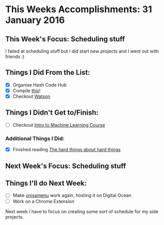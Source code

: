 # This Weeks Accomplishments: 31 January 2016

## This Week's Focus: Scheduling stuff

I failed at scheduling stuff but I did start new projects and I went out with friends :)

## Things I Did From the List:

- [x] Organise Hash Code Hub
- [x] Compile [this](http://aso.ch/files/webcontent/communication/ASO_Buch_Concept_EN_151209.pdf)!
- [x] Checkout [Watson](http://www.ibm.com/cloud-computing/bluemix/solutions/watson/)

## Things I Didn't Get to/Finish:

- [ ] Checkout [Intro to Machine Learning Course](https://www.udacity.com/course/intro-to-machine-learning--ud120)


### Additional Things I Did:
- [x] Finished reading [The hard things about hard things](https://www.goodreads.com/book/show/18176747-the-hard-thing-about-hard-things)

## Next Week's Focus: Scheduling stuff

## Things I'll do Next Week:

- [ ] Make [unisamenu](http://unisamenu.it/) work again, hosting it on Digital Ocean
- [ ] Work on a Chrome Extension 

Next week I have to focus on creating some sort of schedule for my side projects.
